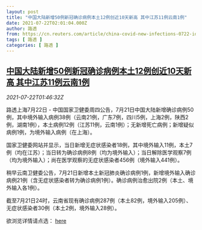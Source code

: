 ```yaml
---
layout: post
title: "中国大陆新增50例新冠确诊病例本土12例创近10天新高 其中江苏11例云南1例"
date: 2021-07-22T02:01:04.000Z
author: 路透
from: https://cn.reuters.com/article/china-covid-new-infections-0722-idCNKBS2ES03Y
tags: [ 路透 ]
categories: [ 路透 ]
---
```

<!--1626919264000-->
[中国大陆新增50例新冠确诊病例本土12例创近10天新高 其中江苏11例云南1例](https://cn.reuters.com/article/china-covid-new-infections-0722-idCNKBS2ES03Y)
------

<div>
<div><i>2021-07-22T01:46:32Z</i></div><p>路透上海7月22日 - 中国国家卫健委周四公告，7月21日中国大陆新增确诊病例50例，其中境外输入病例38例（云南21例，广东7例，四川5例，上海2例，陕西2例，湖南1例），本土病例12例（江苏11例，云南1例）；无新增死亡病例；新增疑似病例1例，为境外输入病例（在上海）。</p><p>国家卫健委网站并显示，当日新增无症状感染者18例，其中境外输入11例，本土7例（均在江苏）；当日转为确诊病例8例（均为境外输入）；当日解除医学观察7例（均为境外输入）；尚在医学观察的无症状感染者456例（境外输入441例）。</p><p>稍早云南卫健委公告，7月21日新增本土新冠肺炎确诊病例1例，新增境外输入确诊病例21例（含无症状感染者转为确诊病例1例）。确诊病例治愈出院2例（本土、境外输入各1例）。</p><p>截至7月21日24时，云南省现有确诊病例287例（本土82例，境外输入205例）、无症状感染者30例（本土2例，境外输入28例）。</p><p>欲浏览详情请点选： <a href="http://www.nhc.gov.cn/xcs/yqfkdt/202107/436b2f1a0dfb41299377dd35c3397a3f.shtml">here</a></p>
</div>
